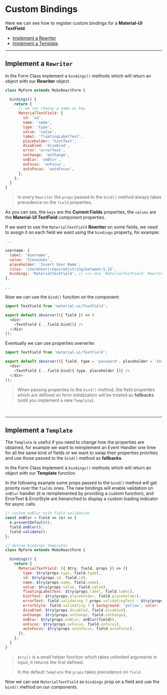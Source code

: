 # Custom Bindings

Here we can see how to register custom bindings for a **Material-UI TextField**

* [Implement a Rewriter](#implement-a-rewriter)
* [Implement a Template](#implement-a-template)

---

## Implement a `Rewriter`

In the Form Class implement a `bindings()` methods which will return an object with our **Rewriter** object.

```javascript
class MyForm extends MobxReactForm {

  bindings() {
    return {
      // we can choose a name as key
      MaterialTextField: {
        id: 'id',
        name: 'name',
        type: 'type',
        value: 'value',
        label: 'floatingLabelText',
        placeholder: 'hintText',
        disabled: 'disabled',
        error: 'errorText',
        onChange: 'onChange',
        onBlur: 'onBlur',
        onFocus: 'onFocus',
        autoFocus: 'autoFocus',
      },
    };
  }
}
```

> In every `Rewriter` the `props` passed to the `bind()` method always takes precedence on the `field` properties.

As you can see, the `keys` are the **Current Fields** properties, the `values` are the **Material-UI TextField** component properties.

If we want to use the `MaterialTextField` **Rewriter** on some fields, we need to assign it on each field we want using the `bindings` property, for example:

```javascript
...

username: {
  label: 'Username',
  value: 'SteveJobs',
  placeholder: 'Insert User Name',
  rules: 'checkUser|required|string|between:5,15',
  bindings: 'MaterialTextField', // <<< Use `MaterialTextField` Rewriter
},

...
```

Now we can use the `bind()` function on the component:

```javascript
import TextField from 'material-ui/TextField';

export default observer(({ field }) => (
  <div>
    <TextField {...field.bind()} />
  </div>
));

```

Eventually we can use properties overwrite:

```javascript
import TextField from 'material-ui/TextField';

export default observer(({ field, type = 'password', placeholder = 'Insert Password' }) => (
  <div>
    <TextField {...field.bind({ type, placeholder })} />
  </div>
));

```

> When passing properties to the `bind()` method, the field properties which are defined on form initialization will be treated as **fallbacks** (until you implement a new `Template`).


<br>

---

## Implement a `Template`

The `Template` is useful if you need to change how the properties are obtained, for example we  want to reimplement an Event Handler one time for all the same kind of fields or we want to swap their properties priorities and use those passed to the `bind()` method as **fallbacks**.

In the Form Class implement a `bindings()` methods which will return an object with our **Template** function.

In the following example some props passed to the `bind()` method will get priority over the `fields` ones. The new bindings will enable validation on `onBlur` handler (it is reimplemented by providing a custom function), and ErrorText & ErrorStyle are henanched to display a custom loading indicator for async calls.

```javascript
// custom onBlur with field validation
const onBlur = field => (e) => {
  e.preventDefault();
  field.onBlur();
  field.validate();
};

// define bindings templates
class MyForm extends MobxReactForm {

  bindings() {
    return {
      MaterialTextField: ({ $try, field, props }) => ({
        type: $try(props.type, field.type),
        id: $try(props.id, field.id),
        name: $try(props.name, field.name),
        value: $try(props.value, field.value),
        floatingLabelText: $try(props.label, field.label),
        hintText: $try(props.placeholder, field.placeholder),
        errorText: field.validating ? props.validatingText : $try(props.error, field.error),
        errorStyle: field.validating ? { background: 'yellow', color: 'black' } : {},
        disabled: $try(props.disabled, field.disabled),
        onChange: $try(props.onChange, field.onChange),
        onBlur: $try(props.onBlur, onBlur(field)),
        onFocus: $try(props.onFocus, field.onFocus),
        autoFocus: $try(props.autoFocus, field.autoFocus),
      }),
    };
  }
}
```

> `$try()` is a small helper function which takes unlimited arguments in input, it returns the first defined.

> In the default `Template` the `props` takes precedence on `field`.

Now we can use `MaterialTextField` as `bindings` prop on a field and use the `bind()` method on our components.
